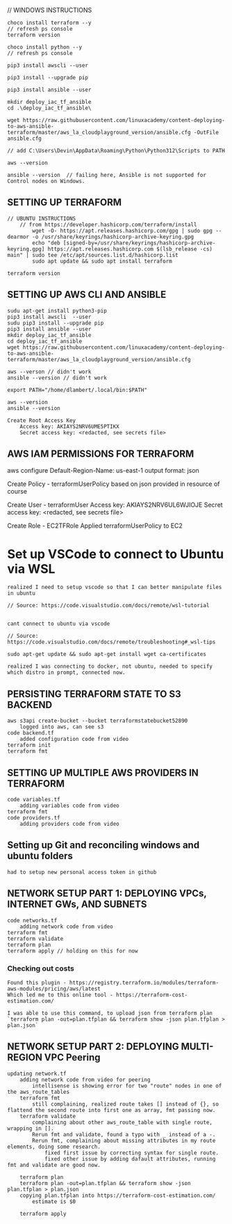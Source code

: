 

// WINDOWS INSTRUCTIONS
    
    choco install terraform --y
    // refresh ps console
    terraform version

    choco install python --y
    // refresh ps console

    pip3 install awscli --user

    pip3 install --upgrade pip

    pip3 install ansible --user

    mkdir deploy_iac_tf_ansible
    cd .\deploy_iac_tf_ansible\

    wget https://raw.githubusercontent.com/linuxacademy/content-deploying-to-aws-ansible-terraform/master/aws_la_cloudplayground_version/ansible.cfg -OutFile ansible.cfg

    // add C:\Users\Devin\AppData\Roaming\Python\Python312\Scripts to PATH

    aws --version 

    ansible --version  // failing here, Ansible is not supported for Control nodes on Windows. 


## SETTING UP TERRAFORM

    // UBUNTU INSTRUCTIONS
        // from https://developer.hashicorp.com/terraform/install
            wget -O- https://apt.releases.hashicorp.com/gpg | sudo gpg --dearmor -o /usr/share/keyrings/hashicorp-archive-keyring.gpg
            echo "deb [signed-by=/usr/share/keyrings/hashicorp-archive-keyring.gpg] https://apt.releases.hashicorp.com $(lsb_release -cs) main" | sudo tee /etc/apt/sources.list.d/hashicorp.list
            sudo apt update && sudo apt install terraform

    terraform version

## SETTING UP AWS CLI AND ANSIBLE

    sudu apt-get install python3-pip
    pip3 install awscli  --user
    sudu pip3 install --upgrade pip
    pip3 install ansible --user
    mkdir deploy_iac_tf_ansible
    cd deploy_iac_tf_ansible
    wget https://raw.githubusercontent.com/linuxacademy/content-deploying-to-aws-ansible-terraform/master/aws_la_cloudplayground_version/ansible.cfg

    aws --verson // didn't work
    ansible --version // didn't work

    export PATH="/home/dlambert/.local/bin:$PATH"

    aws --version
    ansible --version

    Create Root Access Key
        Access key: AKIAYS2NRV6UME5PTIKX
        Secret access key: <redacted, see secrets file>

## AWS IAM PERMISSIONS FOR TERRAFORM 

aws configure
    Default-Region-Name: us-east-1
    output format: json

Create Policy - terraformUserPolicy
    based on json provided in resource of course

Create User - terraformUser
    Access key: AKIAYS2NRV6UL6WJIOJE
    Secret access key: <redacted, see secrets file>

Create Role - EC2TFRole
    Applied terraformUserPolicy to EC2


# Set up VSCode to connect to Ubuntu via WSL 
    realized I need to setup vscode so that I can better manipulate files in ubuntu

    // Source: https://code.visualstudio.com/docs/remote/wsl-tutorial


    cant connect to ubuntu via vscode

    // Source: https://code.visualstudio.com/docs/remote/troubleshooting#_wsl-tips

    sudo apt-get update && sudo apt-get install wget ca-certificates

    realized I was connecting to docker, not ubuntu, needed to specify which distro in prompt, connected now.

## PERSISTING TERRAFORM STATE TO S3 BACKEND

    aws s3api create-bucket --bucket terraformstatebucket52890
        logged into aws, can see s3
    code backend.tf
        added configuration code from video
    terraform init
    terraform fmt


## SETTING UP MULTIPLE AWS PROVIDERS IN TERRAFORM

    code variables.tf    
        adding variables code from video
    terraform fmt
    code providers.tf
        adding providers code from video
    


## Setting up Git and reconciling windows and ubuntu folders

    had to setup new personal access token in github 



## NETWORK SETUP PART 1: DEPLOYING VPCs, INTERNET GWs, AND SUBNETS

    code networks.tf
        adding network code from video
    terraform fmt
    terraform validate
    terraform plan
    terraform apply // holding on this for now

### Checking out costs
    Found this plugin - https://registry.terraform.io/modules/terraform-aws-modules/pricing/aws/latest
    Which led me to this online tool - https://terraform-cost-estimation.com/

    I was able to use this command, to upload json from terraform plan 
    `terraform plan -out=plan.tfplan && terraform show -json plan.tfplan > plan.json`


## NETWORK SETUP PART 2: DEPLOYING MULTI-REGION VPC Peering

    updating network.tf
        adding network code from video for peering
            intellisense is showing error for two "route" nodes in one of the aws_route_tables
        terraform fmt
            still complaining, realized route takes [] instead of {}, so flattend the second route into first one as array, fmt passing now.
        terraform validate
            complaining about other aws_route_table with single route, wrapping in [].
            Rerun fmt and validate, found a typo with _ instead of a -.
            Rerun fmt, complaining about missing attributes in my route elements, doing some research. 
                fixed first issue by correcting syntax for single route. 
                fixed other issue by adding dafault attributes, running fmt and validate are good now. 

        terraform plan
        terraform plan -out=plan.tfplan && terraform show -json plan.tfplan > plan.json
        copying plan.tfplan into https://terraform-cost-estimation.com/
            estimate is $0

        terraform apply
        
